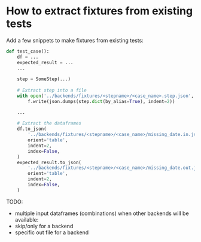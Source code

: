 # How to extract fixtures from existing tests

Add a few snippets to make fixtures from existing tests:

```python
def test_case():
    df = ...
    expected_result = ...
    ...
    
    step = SomeStep(...)
    
    # Extract step into a file
    with open('../backends/fixtures/<stepname>/<case_name>.step.json', 'w') as f:
        f.write(json.dumps(step.dict(by_alias=True), indent=2))

    ...
        
    # Extract the dataframes
    df.to_json(
        '../backends/fixtures/<stepname>/<case_name>/missing_date.in.json',
        orient='table',
        indent=2,
        index=False,
    )
    expected_result.to_json(
        '../backends/fixtures/<stepname>/<case_name>/missing_date.out.json',
        orient='table',
        indent=2,
        index=False,
    )
```

TODO:
- multiple input dataframes (combinations)
when other backends will be available:
- skip/only for a backend
- specific out file for a backend
